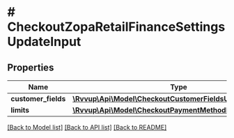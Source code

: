 # # CheckoutZopaRetailFinanceSettingsUpdateInput

## Properties

Name | Type | Description | Notes
------------ | ------------- | ------------- | -------------
**customer_fields** | [**\Rvvup\Api\Model\CheckoutCustomerFieldsUpdateInput**](CheckoutCustomerFieldsUpdateInput.md) |  | [optional]
**limits** | [**\Rvvup\Api\Model\CheckoutPaymentMethodLimitUpdateInput**](CheckoutPaymentMethodLimitUpdateInput.md) |  | [optional]

[[Back to Model list]](../../README.md#models) [[Back to API list]](../../README.md#endpoints) [[Back to README]](../../README.md)

